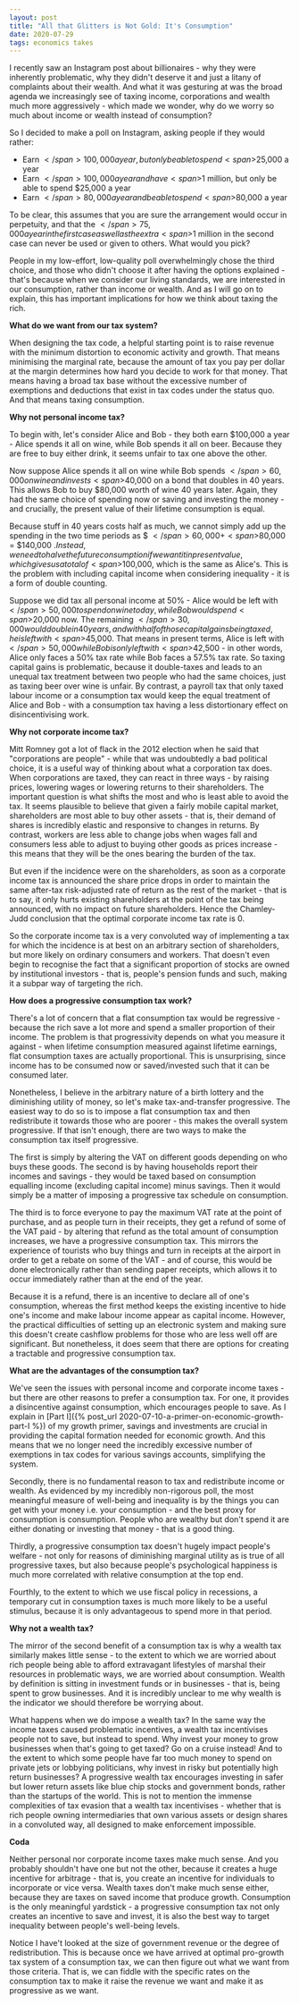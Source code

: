 ```yaml
---
layout: post
title: "All that Glitters is Not Gold: It's Consumption"
date: 2020-07-29
tags: economics takes
---
```


I recently saw an Instagram post about billionaires - why they were inherently problematic, why they didn't deserve it and just a litany of complaints about their wealth. And what it was gesturing at was the broad agenda we increasingly see of taxing income, corporations and wealth much more aggressively - which made we wonder, why do we worry so much about income or wealth instead of consumption?

So I decided to make a poll on Instagram, asking people if they would rather:
- Earn <span>$</span>100,000 a year, but only be able to spend <span>$</span>25,000 a year
- Earn <span>$</span>100,000 a year and have <span>$</span>1 million, but only be able to spend <span>$</span>25,000 a year
- Earn <span>$</span>80,000 a year and be able to spend <span>$</span>80,000 a year

To be clear, this assumes that you are sure the arrangement would occur in perpetuity, and that the <span>$</span>75,000 a year in the first case as well as the extra <span>$</span>1 million in the second case can never be used or given to others. What would you pick?

People in my low-effort, low-quality poll overwhelmingly chose the third choice, and those who didn't choose it after having the options explained - that's because when we consider our living standards, we are interested in our consumption, rather than income or wealth. And as I will go on to explain, this has important implications for how we think about taxing the rich.

**What do we want from our tax system?**

When designing the tax code, a helpful starting point is to raise revenue with the minimum distortion to economic activity and growth. That means minimising the marginal rate, because the amount of tax you pay per dollar at the margin determines how hard you decide to work for that money. That means having a broad tax base without the excessive number of exemptions and deductions that exist in tax codes under the status quo. And that means taxing consumption. 

**Why not personal income tax?**

To begin with, let's consider Alice and Bob - they both earn <span>$</span>100,000 a year - Alice spends it all on wine, while Bob spends it all on beer. Because they are free to buy either drink, it seems unfair to tax one above the other.

Now suppose Alice spends it all on wine while Bob spends <span>$</span>60,000 on wine and invests <span>$</span>40,000 on a bond that doubles in 40 years. This allows Bob to buy <span>$</span>80,000 worth of wine 40 years later. Again, they had the same choice of spending now or saving and investing the money - and crucially, the present value of their lifetime consumption is equal. 

Because stuff in 40 years costs half as much, we cannot simply add up the spending in the two time periods as $ <span>$</span>60,000 + <span>$</span>80,000 = <span>$</span>140,000 $. Instead, we need to halve the future consumption if we want it in present value, which gives us a total of <span>$</span>100,000, which is the same as Alice's. This is the problem with including capital income when considering inequality - it is a form of double counting.

Suppose we did tax all personal income at 50% - Alice would be left with <span>$</span>50,000 to spend on wine today, while Bob would spend <span>$</span>20,000 now. The remaining <span>$</span>30,000 would double in 40 years, and with half of those capital gains being taxed, he is left with <span>$</span>45,000. That means in present terms, Alice is left with <span>$</span>50,000 while Bob is only left with <span>$</span>42,500 - in other words, Alice only faces a 50% tax rate while Bob faces a 57.5% tax rate. So taxing capital gains is problematic, because it double-taxes and leads to an unequal tax treatment between two people who had the same choices, just as taxing beer over wine is unfair. By contrast, a payroll tax that only taxed labour income or a consumption tax would keep the equal treatment of Alice and Bob - with a consumption tax having a less distortionary effect on disincentivising work.

**Why not corporate income tax?**

Mitt Romney got a lot of flack in the 2012 election when he said that "corporations are people" - while that was undoubtedly a bad political choice, it is a useful way of thinking about what a corporation tax does. When corporations are taxed, they can react in three ways - by raising prices, lowering wages or lowering returns to their shareholders. The important question is what shifts the most and who is least able to avoid the tax. It seems plausible to believe that given a fairly mobile capital market, shareholders are most able to buy other assets - that is, their demand of shares is incredibly elastic and responsive to changes in returns. By contrast, workers are less able to change jobs when wages fall and consumers less able to adjust to buying other goods as prices increase - this means that they will be the ones bearing the burden of the tax.

But even if the incidence were on the shareholders, as soon as a corporate income tax is announced the share price drops in order to maintain the same after-tax risk-adjusted rate of return as the rest of the market - that is to say, it only hurts existing shareholders at the point of the tax being announced, with no impact on future shareholders. Hence the Chamley-Judd conclusion that the optimal corporate income tax rate is 0.

So the corporate income tax is a very convoluted way of implementing a tax for which the incidence is at best on an arbitrary section of shareholders, but more likely on ordinary consumers and workers. That doesn't even begin to recognise the fact that a significant proportion of stocks are owned by institutional investors - that is, people's pension funds and such, making it a subpar way of targeting the rich.

**How does a progressive consumption tax work?**

There's a lot of concern that a flat consumption tax would be regressive - because the rich save a lot more and spend a smaller proportion of their income. The problem is that progressivity depends on what you measure it against - when lifetime consumption measured against lifetime earnings, flat consumption taxes are actually proportional. This is unsurprising, since income has to be consumed now or saved/invested such that it can be consumed later.

Nonetheless, I believe in the arbitrary nature of a birth lottery and the diminishing utility of money, so let's make tax-and-transfer progressive. The easiest way to do so is to impose a flat consumption tax and then redistribute it towards those who are poorer - this makes the overall system progressive. If that isn't enough, there are two ways to make the consumption tax itself progressive.

The first is simply by altering the VAT on different goods depending on who buys these goods. The second is by having households report their incomes and savings - they would be taxed based on consumption equalling income (excluding capital income) minus savings. Then it would simply be a matter of imposing a progressive tax schedule on consumption. 

The third is to force everyone to pay the maximum VAT rate at the point of purchase, and as people turn in their receipts, they get a refund of some of the VAT paid - by altering that refund as the total amount of consumption increases, we have a progressive consumption tax. This mirrors the experience of tourists who buy things and turn in receipts at the airport in order to get a rebate on some of the VAT - and of course, this would be done electronically rather than sending paper receipts, which allows it to occur immediately rather than at the end of the year. 

Because it is a refund, there is an incentive to declare all of one's consumption, whereas the first method keeps the existing incentive to hide one's income and make labour income appear as capital income. However, the practical difficulties of setting up an electronic system and making sure this doesn't create cashflow problems for those who are less well off are significant. But nonetheless, it does seem that there are options for creating a tractable and progressive consumption tax.

**What are the advantages of the consumption tax?**

We've seen the issues with personal income and corporate income taxes - but there are other reasons to prefer a consumption tax. For one, it provides a disincentive against consumption, which encourages people to save. As I explain in [Part I]({% post_url 2020-07-10-a-primer-on-economic-growth-part-I %}) of my growth primer, savings and investments are crucial in providing the capital formation needed for economic growth. And this means that we no longer need the incredibly excessive number of exemptions in tax codes for various savings accounts, simplifying the system.

Secondly, there is no fundamental reason to tax and redistribute income or wealth. As evidenced by my incredibly non-rigorous poll, the most meaningful measure of well-being and inequality is by the things you can get with your money i.e. your consumption - and the best proxy for consumption is consumption. People who are wealthy but don't spend it are either donating or investing that money - that is a good thing.

Thirdly, a progressive consumption tax doesn't hugely impact people's welfare - not only for reasons of diminishing marginal utility as is true of all progressive taxes, but also because people's psychological happiness is much more correlated with relative consumption at the top end.

Fourthly, to the extent to which we use fiscal policy in recessions, a temporary cut in consumption taxes is much more likely to be a useful stimulus, because it is only advantageous to spend more in that period.

**Why not a wealth tax?**

The mirror of the second benefit of a consumption tax is why a wealth tax similarly makes little sense - to the extent to which we are worried about rich people being able to afford extravagant lifestyles of marshal their resources in problematic ways, we are worried about consumption. Wealth by definition is sitting in investment funds or in businesses - that is, being spent to grow businesses. And it is incredibly unclear to me why wealth is the indicator we should therefore be worrying about.

What happens when we do impose a wealth tax? In the same way the income taxes caused problematic incentives, a wealth tax incentivises people not to save, but instead to spend. Why invest your money to grow businesses when that's going to get taxed? Go on a cruise instead! And to the extent to which some people have far too much money to spend on private jets or lobbying politicians, why invest in risky but potentially high return businesses? A progressive wealth tax encourages investing in safer but lower return assets like blue chip stocks and government bonds, rather than the startups of the world. This is not to mention the immense complexities of tax evasion that a wealth tax incentivises - whether that is rich people owning intermediaries that own various assets or design shares in a convoluted way, all designed to make enforcement impossible.

**Coda**

Neither personal nor corporate income taxes make much sense. And you probably shouldn't have one but not the other, because it creates a huge incentive for arbitrage - that is, you create an incentive for individuals to incorporate or vice versa. Wealth taxes don't make much sense either, because they are taxes on saved income that produce growth. Consumption is the only meaningful yardstick - a progressive consumption tax not only creates an incentive to save and invest, it is also the best way to target inequality between people's well-being levels.

Notice I have't looked at the size of government revenue or the degree of redistribution. This is because once we have arrived at optimal pro-growth tax system of a consumption tax, we can then figure out what we want from those criteria. That is, we can fiddle with the specific rates on the consumption tax to make it raise the revenue we want and make it as progressive as we want.










